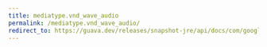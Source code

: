 ```yaml
---
title: mediatype.vnd_wave_audio
permalink: /mediatype.vnd_wave_audio/
redirect_to: https://guava.dev/releases/snapshot-jre/api/docs/com/google/common/net/MediaType.html#VND_WAVE_AUDIO
---
```

